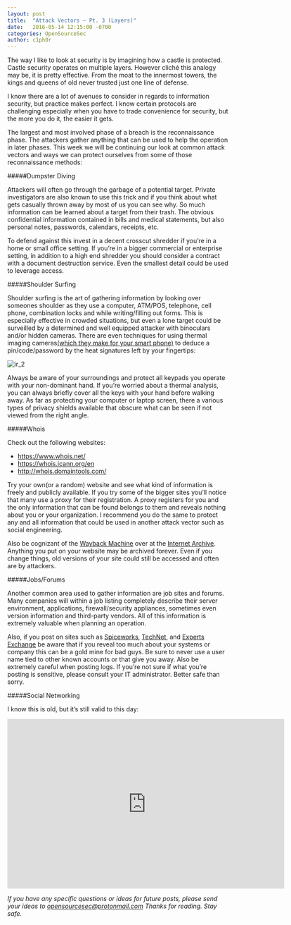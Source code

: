 ```yaml
---
layout: post
title:  "Attack Vectors – Pt. 3 (Layers)"
date:   2016-05-14 12:15:00 -0700
categories: OpenSourceSec
author: c1ph0r
---
```

The way I like to look at security is by imagining how a castle is protected. Castle security operates on multiple layers. However cliché this analogy may be, it is pretty effective. From the moat to the innermost towers, the kings and queens of old never trusted just one line of defense.

I know there are a lot of avenues to consider in regards to information security, but practice makes perfect. I know certain protocols are challenging especially when you have to trade convenience for security, but the more you do it, the easier it gets.

The largest and most involved phase of a breach is the reconnaissance phase. The attackers gather anything that can be used to help the operation in later phases. This week we will be continuing our look at common attack vectors and ways we can protect ourselves from some of those reconnaissance methods:

#####Dumpster Diving

Attackers will often go through the garbage of a potential target. Private investigators are also known to use this trick and if you think about what gets casually thrown away by most of us you can see why. So much information can be learned about a target from their trash. The obvious confidential information contained in bills and medical statements, but also personal notes, passwords, calendars, receipts, etc.

To defend against this invest in a decent crosscut shredder if you’re in a home or small office setting. If you’re in a bigger commercial or enterprise setting, in addition to a high end shredder you should consider a contract with a document destruction service. Even the smallest detail could be used to leverage access.

#####Shoulder Surfing

Shoulder surfing is the art of gathering information by looking over someones shoulder as they use a computer, ATM/POS, telephone, cell phone, combination locks and while writing/filling out forms. This is especially effective in crowded situations, but even a lone target could be surveilled by a determined and well equipped attacker with binoculars and/or hidden cameras. There are even techniques for using thermal imaging cameras[(which they make for your smart phone)](http://www.flir.com/flirone/) to deduce a pin/code/password by the heat signatures left by your fingertips:

![ir_2](http://petapixel.com/assets/uploads/2014/08/ir_2.jpg)


Always be aware of your surroundings and protect all keypads you operate with your non-dominant hand. If you’re worried about a thermal analysis, you can always briefly cover all the keys with your hand before walking away. As far as protecting your computer or laptop screen, there a various types of privacy shields available that obscure what can be seen if not viewed from the right angle.

#####Whois

Check out the following websites:

* https://www.whois.net/
* https://whois.icann.org/en
* http://whois.domaintools.com/

Try your own(or a random) website and see what kind of information is freely and publicly available. If you try some of the bigger sites you’ll notice that many use a proxy for their registration. A proxy registers for you and the only information that can be found belongs to them and reveals nothing about you or your organization. I recommend you do the same to protect any and all information that could be used in another attack vector such as social engineering.

Also be cognizant of the [Wayback Machine](https://archive.org/web/) over at the [Internet Archive](https://archive.org/index.php). Anything you put on your website may be archived forever. Even if you change things, old versions of your site could still be accessed and often are by attackers.

#####Jobs/Forums

Another common area used to gather information are job sites and forums. Many companies will within a job listing completely describe their server environment, applications, firewall/security appliances, sometimes even version information and third-party vendors. All of this information is extremely valuable when planning an operation.

Also, if you post on sites such as [Spiceworks](http://www.spiceworks.com/), [TechNet](https://technet.microsoft.com/en-us/), and [Experts Exchange](http://www.experts-exchange.com/) be aware that if you reveal too much about your systems or company this can be a gold mine for bad guys. Be sure to never use a user name tied to other known accounts or that give you away. Also be extremely careful when posting logs. If you’re not sure if what you’re posting is sensitive, please consult your IT administrator. Better safe than sorry.

#####Social Networking

I know this is old, but it’s still valid to this day:

<iframe width="630" height="385" src="https://www.youtube.com/embed/-Mqi68Zn7hE" frameborder="0" allowfullscreen></iframe>


*If you have any specific questions or ideas for future posts, please send your ideas to opensourcesec@protonmail.com*
*Thanks for reading. Stay safe.*
